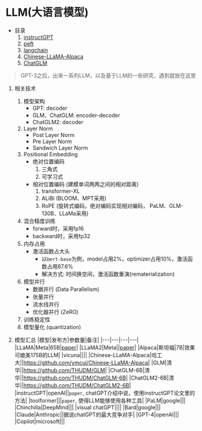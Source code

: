 # LLM(大语言模型)

- 目录
    1. [instructGPT](自然语言处理/LLM/instructGPT.md)
    2. [peft](自然语言处理/LLM/peft.md)
    3. [langchain](自然语言处理/LLM/langchain.md)
    4. [Chinese-LLaMA-Alpaca](自然语言处理/LLM/Chinese-LLaMA-Alpaca.md)
    5. [ChatGLM](自然语言处理/LLM/ChatGLM.md)

> GPT-3之后，出来一系列LLM，以及基于LLM的一些研究，遇到就放在这里  
1. 相关技术
    1. 模型架构
        - GPT: decoder
        - GLM、ChatGLM: encoder-decoder
        - ChatGLM2: decoder
    2. Layer Norm
        - Post Layer Norm
        - Pre Layer Norm
        - Sandwich Layer Norm
    3. Positional Embedding
        - 绝对位置编码
            1. 三角式
            2. 可学习式
        - 相对位置编码 (建模单词两两之间的相对距离)
            1. transformer-XL
            2. ALiBi (BLOOM、MPT采用)
            3. RoPE (旋转式编码，绝对编码实现相对编码， PaLM、GLM-130B、LLaMa采用)
    4. 混合精度训练
        - forward时，采用fp16
        - backward时，采用fp32
    5. 内存占用
        - 激活函数占大头
            - 以`bert-base`为例，model占用2%，optimizer占用10%，激活函数占用87.6%
            - 解决方式: 时间换空间，激活函数重演(rematerialization)
    6. 模型并行
        - 数据并行 (Data Parallelism)
        - 张量并行
        - 流水线并行
        - 优化器并行 (ZeRO)
    7. 训练稳定性
    8. 模型量化 (quantization)

2. 模型汇总
|模型|发布方|参数量|备注|
|---|---|---|---|
|LLaMA|Meta|65B|[paper](https://arxiv.org/pdf/2302.13971.pdf)|
|LLaMA2|Meta||[paper](https://ai.meta.com/research/publications/llama-2-open-foundation-and-fine-tuned-chat-models/)|
|Alpaca|斯坦福|7B|效果可媲美175B的LLM|
|vicuna||||
|Chinese-LLaMA-Alpaca|哈工大||https://github.com/ymcui/Chinese-LLaMA-Alpaca|
|GLM|清华||https://github.com/THUDM/GLM|
|ChatGLM-6B|清华||https://github.com/THUDM/ChatGLM-6B|
|ChatGLM2-6B|清华||https://github.com/THUDM/ChatGLM2-6B|
|instructGPT|openAI||`paper`, chatGPT介绍中说，使用instructGPT论文里的方法|
|toolformer|||`paper`, 使得LLM能够使用各种工具|
|PaLM|google|||
|Chinchilla|DeepMind|||
|visual chatGPT||||
|Bard|google|||
|Claude|Anthropic||据说chatGPT的最大竞争对手|
|GPT-4|openAI|||
|Copilot|microsoft|||